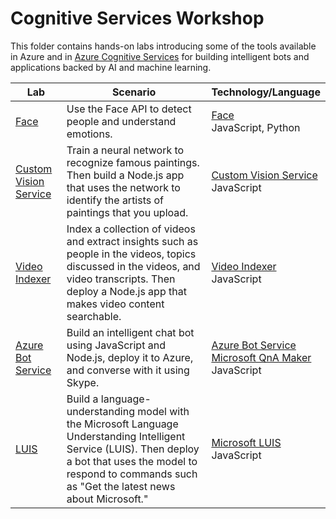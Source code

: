 # Cognitive Services Workshop

This folder contains hands-on labs introducing some of the tools available in Azure and in [Azure Cognitive Services](https://azure.microsoft.com/services/cognitive-services/) for building intelligent bots and applications backed by AI and machine learning. 

Lab | Scenario | Technology/Language
--- | -------- | -------------------
[Face](./Lab1/Cognitive%20Services%20Labs-Lab%2001-1.md) | Use the Face API to detect people and understand emotions. | [Face](https://azure.microsoft.com/en-us/services/cognitive-services/face/)<br>JavaScript, Python
[Custom Vision Service](https://github.com/Microsoft/computerscience/blob/master/Labs/AI%20and%20Machine%20Learning/Custom%20Vision%20Service/Custom%20Vision%20Service.md) | Train a neural network to recognize famous paintings. Then build a Node.js app that uses the network to identify the artists of paintings that you upload. | [Custom Vision Service](https://azure.microsoft.com/services/cognitive-services/custom-vision-service/)<br>JavaScript 
[Video Indexer](https://github.com/Microsoft/computerscience/blob/master/Labs/AI%20and%20Machine%20Learning/Video%20Indexer/Video%20Indexer.md) | Index a collection of videos and extract insights such as people in the videos, topics discussed in the videos, and video transcripts. Then deploy a Node.js app that makes video content searchable. | [Video Indexer](https://azure.microsoft.com/services/cognitive-services/video-indexer/)<br>JavaScript 
[Azure Bot Service](https://github.com/Microsoft/computerscience/blob/master/Labs/AI%20and%20Machine%20Learning/Azure%20Bot%20Service/Azure%20Bot%20Service.md) | Build an intelligent chat bot using JavaScript and Node.js, deploy it to Azure, and converse with it using Skype. | [Azure Bot Service](https://azure.microsoft.com/services/bot-service/)<br>[Microsoft QnA Maker](https://qnamaker.ai/)<br>JavaScript 
[LUIS](https://github.com/Microsoft/computerscience/blob/master/Labs/AI%20and%20Machine%20Learning/LUIS/LUIS.md) | Build a language-understanding model with the Microsoft Language Understanding Intelligent Service (LUIS). Then deploy a bot that uses the model to respond to commands such as "Get the latest news about Microsoft." | [Microsoft LUIS](https://azure.microsoft.com/services/cognitive-services/language-understanding-intelligent-service/)<br>JavaScript 